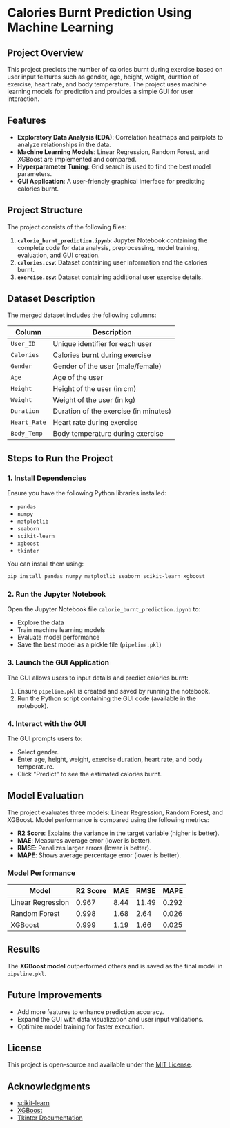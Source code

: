 # Calories Burnt Prediction Using Machine Learning

## Project Overview
This project predicts the number of calories burnt during exercise based on user input features such as gender, age, height, weight, duration of exercise, heart rate, and body temperature. The project uses machine learning models for prediction and provides a simple GUI for user interaction.

## Features
- **Exploratory Data Analysis (EDA)**: Correlation heatmaps and pairplots to analyze relationships in the data.
- **Machine Learning Models**: Linear Regression, Random Forest, and XGBoost are implemented and compared.
- **Hyperparameter Tuning**: Grid search is used to find the best model parameters.
- **GUI Application**: A user-friendly graphical interface for predicting calories burnt.

## Project Structure
The project consists of the following files:

1. **`calorie_burnt_prediction.ipynb`**: Jupyter Notebook containing the complete code for data analysis, preprocessing, model training, evaluation, and GUI creation.
2. **`calories.csv`**: Dataset containing user information and the calories burnt.
3. **`exercise.csv`**: Dataset containing additional user exercise details.

## Dataset Description
The merged dataset includes the following columns:

| Column      | Description                              |
|-------------|------------------------------------------|
| `User_ID`   | Unique identifier for each user          |
| `Calories`  | Calories burnt during exercise           |
| `Gender`    | Gender of the user (male/female)         |
| `Age`       | Age of the user                          |
| `Height`    | Height of the user (in cm)               |
| `Weight`    | Weight of the user (in kg)               |
| `Duration`  | Duration of the exercise (in minutes)    |
| `Heart_Rate`| Heart rate during exercise               |
| `Body_Temp` | Body temperature during exercise         |

## Steps to Run the Project

### 1. Install Dependencies
Ensure you have the following Python libraries installed:
- `pandas`
- `numpy`
- `matplotlib`
- `seaborn`
- `scikit-learn`
- `xgboost`
- `tkinter`

You can install them using:
```bash
pip install pandas numpy matplotlib seaborn scikit-learn xgboost
```

### 2. Run the Jupyter Notebook
Open the Jupyter Notebook file `calorie_burnt_prediction.ipynb` to:
- Explore the data
- Train machine learning models
- Evaluate model performance
- Save the best model as a pickle file (`pipeline.pkl`)

### 3. Launch the GUI Application
The GUI allows users to input details and predict calories burnt:
1. Ensure `pipeline.pkl` is created and saved by running the notebook.
2. Run the Python script containing the GUI code (available in the notebook).

### 4. Interact with the GUI
The GUI prompts users to:
- Select gender.
- Enter age, height, weight, exercise duration, heart rate, and body temperature.
- Click "Predict" to see the estimated calories burnt.

## Model Evaluation
The project evaluates three models: Linear Regression, Random Forest, and XGBoost. Model performance is compared using the following metrics:
- **R2 Score**: Explains the variance in the target variable (higher is better).
- **MAE**: Measures average error (lower is better).
- **RMSE**: Penalizes larger errors (lower is better).
- **MAPE**: Shows average percentage error (lower is better).

### Model Performance
| Model               | R2 Score | MAE   | RMSE  | MAPE   |
|---------------------|----------|-------|-------|--------|
| Linear Regression   | 0.967    | 8.44  | 11.49 | 0.292  |
| Random Forest       | 0.998    | 1.68  | 2.64  | 0.026  |
| XGBoost             | 0.999    | 1.19  | 1.66  | 0.025  |

## Results
The **XGBoost model** outperformed others and is saved as the final model in `pipeline.pkl`.

## Future Improvements
- Add more features to enhance prediction accuracy.
- Expand the GUI with data visualization and user input validations.
- Optimize model training for faster execution.

## License
This project is open-source and available under the [MIT License](LICENSE).

## Acknowledgments
- [scikit-learn](https://scikit-learn.org/)
- [XGBoost](https://xgboost.readthedocs.io/)
- [Tkinter Documentation](https://docs.python.org/3/library/tkinter.html)

